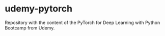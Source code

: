 # udemy-pytorch
Repository with the content of the PyTorch for Deep Learning with Python Bootcamp from Udemy.
